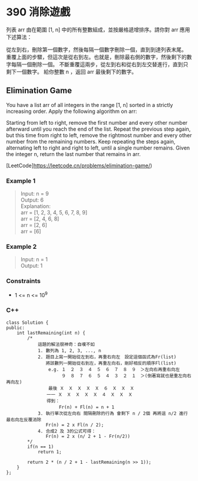 # 390 消除遊戲

列表 arr 由在範圍 [1, n] 中的所有整數組成，並按嚴格遞增排序。請你對 arr 應用下述算法：

從左到右，刪除第一個數字，然後每隔一個數字刪除一個，直到到達列表末尾。
重覆上面的步驟，但這次是從右到左。也就是，刪除最右側的數字，然後剩下的數字每隔一個刪除一個。
不斷重覆這兩步，從左到右和從右到左交替進行，直到只剩下一個數字。
給你整數 n ，返回 arr 最後剩下的數字。

## Elimination Game

You have a list arr of all integers in the range [1, n] sorted in a strictly increasing order. Apply the following algorithm on arr:

Starting from left to right, remove the first number and every other number afterward until you reach the end of the list.
Repeat the previous step again, but this time from right to left, remove the rightmost number and every other number from the remaining numbers.
Keep repeating the steps again, alternating left to right and right to left, until a single number remains.
Given the integer n, return the last number that remains in arr.

[LeetCode]https://leetcode.cn/problems/elimination-game/)

### Example 1

>Input: n = 9  
Output: 6  
Explanation:  
arr = [1, 2, 3, 4, 5, 6, 7, 8, 9]  
arr = [2, 4, 6, 8]  
arr = [2, 6]  
arr = [6]  

### Example 2

>Input: n = 1  
Output: 1


### Constraints

* 1 <= n <= 10<sup>9</sup>


### C++ 

```
class Solution {
public:
    int lastRemaining(int n) {
        /*
            這題的解法很神奇：自嘆不如
            1. 數列為 1, 2, 3, ..., n
            2. 題目上寫一開始從左到右，再重右向左　設定這個函式為Fr(list)
               將該數列一開始從右到左，再重左向右，剛好相反的順序Fl(list)
                e.g. １　２　３　４　５　６　７　８　９　＞左向右再重右向左
                     ９　８　７　６　５　４　３　２　１　＞(倒著寫就也是重左向右再向左)
                最後 Ｘ　Ｘ　Ｘ　Ｘ　Ｘ　６　Ｘ　Ｘ　Ｘ
        　　    一一 Ｘ　Ｘ　Ｘ　Ｘ　Ｘ　４　Ｘ　Ｘ　Ｘ
        　　    得到：
                    Fr(n) + Fl(n) = n + 1　
            3. 執行單次從左向右 間隔刪除的行為 會剩下 n / 2個 再將這 n/2 進行最右向左反覆消除
               Fr(n) = 2 x Fl(n / 2);
            4. 合成2 及 3的公式可得：
               Fr(n) = 2 x (n/ 2 + 1 - Fr(n/2)) 
        */
        if(n == 1)
            return 1;

        return 2 * (n / 2 + 1 - lastRemaining(n >> 1));
    }
};
```
